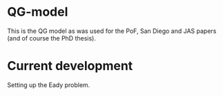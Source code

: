 # QG-model

This is the QG model as was used for the PoF, San Diego and JAS papers (and of course the PhD thesis).

# Current development

Setting up the Eady problem.
